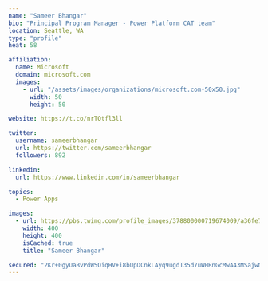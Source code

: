 ```yaml
---
name: "Sameer Bhangar"
bio: "Principal Program Manager - Power Platform CAT team"
location: Seattle, WA
type: "profile"
heat: 58

affiliation:
  name: Microsoft
  domain: microsoft.com
  images:
    - url: "/assets/images/organizations/microsoft.com-50x50.jpg"
      width: 50
      height: 50

website: https://t.co/nrTQtfl3ll

twitter:
  username: sameerbhangar
  url: https://twitter.com/sameerbhangar
  followers: 892

linkedin:
  url: https://www.linkedin.com/in/sameerbhangar

topics:
  - Power Apps

images:
  - url: https://pbs.twimg.com/profile_images/378800000719674009/a36fe7ddfab1778b76e5793772e43798_400x400.jpeg
    width: 400
    height: 400
    isCached: true
    title: "Sameer Bhangar"

secured: "2Kr+0gyUaBvPdW5OiqHV+i8bUpDCnkLAyq9ugdT35d7uWHRnGcMwA43MSajwNZYO+Oc3kvCqRlHBP9qt3MwJkevh5RTy9n2FWSNHF02MExwwU0tV9aWz2fqw9DZlACuCaoA+xyLCpwGV+Wf8R6lQfqoBi6ZSJmBq03++mBpjBeyXJesg43BYxQ/78UWWr0ewFbszJMx+/L3JQTDJJ9q9WB7crtnosbp5Sfqb6JawNyZsLYracW/rs+tlbJyHzwm7yBnDS8wPGu2Y++NLO0UliHIfNOFzXemcixISp6DhvEuGDptsry+h1N/VplTq/Y8adv0QrLcJ8Fy5UjgXTMOikJhpNHuLjaQx9Ad1lOQe87P0WHRR6stNkrdPY+A/wCF2NtZvCVz/Qj97+BK9HxTb4A==;kTwKpqKnGpg98TI4jD/VxA=="
---
```


